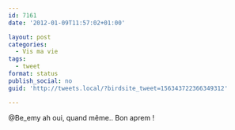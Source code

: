 ```yaml
---
id: 7161
date: '2012-01-09T11:57:02+01:00'

layout: post
categories:
  - Vis ma vie
tags:
  - tweet
format: status
publish_social: no
guid: 'http://tweets.local/?birdsite_tweet=156343722366349312'

---
```


@Be\_emy ah oui, quand même.. Bon aprem !